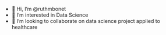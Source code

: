 - 👋 Hi, I’m @ruthmbonet
- 👀 I’m interested in Data Science
- 💞️ I’m looking to collaborate on data science project applied to healthcare


<!---
ruthmbonet/ruthmbonet is a ✨ special ✨ repository because its `README.md` (this file) appears on your GitHub profile.
You can click the Preview link to take a look at your changes.
--->
